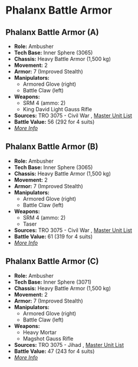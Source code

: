 # Phalanx Battle Armor 

## Phalanx Battle Armor (A) 

- **Role:** Ambusher 
- **Tech Base:** Inner Sphere (3065) 
- **Chassis:** Heavy Battle Armor (1,500 kg) 
- **Movement:** 2 
- **Armor:** 7 (Improved Stealth) 
- **Manipulators:** 
  - Armored Glove (right) 
  - Battle Claw (left) 
- **Weapons:** 
  - SRM 4 (ammo: 2) 
  - King David Light Gauss Rifle 
- **Sources:** TRO 3075 - Civil War , [Master Unit List](http://masterunitlist.info/Unit/Details/4813/phalanx-battle-armor-a) 
- **Battle Value:** 56 (292 for 4 suits) 
- [*More Info*](phalanx_battle_armor/phalanx_battle_armor_a.md) 

## Phalanx Battle Armor (B) 

- **Role:** Ambusher 
- **Tech Base:** Inner Sphere (3065) 
- **Chassis:** Heavy Battle Armor (1,500 kg) 
- **Movement:** 2 
- **Armor:** 7 (Improved Stealth) 
- **Manipulators:** 
  - Armored Glove (right) 
  - Battle Claw (left) 
- **Weapons:** 
  - SRM 4 (ammo: 2) 
  - Taser 
- **Sources:** TRO 3075 - Civil War , [Master Unit List](http://masterunitlist.info/Unit/Details/4814/phalanx-battle-armor-b) 
- **Battle Value:** 61 (319 for 4 suits) 
- [*More Info*](phalanx_battle_armor/phalanx_battle_armor_b.md) 

## Phalanx Battle Armor (C) 

- **Role:** Ambusher 
- **Tech Base:** Inner Sphere (3071) 
- **Chassis:** Heavy Battle Armor (1,500 kg) 
- **Movement:** 2 
- **Armor:** 7 (Improved Stealth) 
- **Manipulators:** 
  - Armored Glove (right) 
  - Battle Claw (left) 
- **Weapons:** 
  - Heavy Mortar 
  - Magshot Gauss Rifle 
- **Sources:** TRO 3075 - Jihad , [Master Unit List](http://masterunitlist.info/Unit/Details/4815/phalanx-battle-armor-c) 
- **Battle Value:** 47 (243 for 4 suits) 
- [*More Info*](phalanx_battle_armor/phalanx_battle_armor_c.md) 

